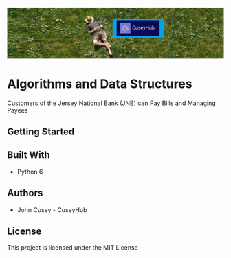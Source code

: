![CuseyHub](https://github.com/cusey/ImageForWiki/blob/master/Logos/CuseyHub_Banner_Small.jpg)

# Algorithms and Data Structures 
Customers of the Jersey National Bank (JNB) can Pay Bills and Managing Payees

## Getting Started 

## Built With
* Python 6 

## Authors
* John Cusey - CuseyHub  

## License   
This project is licensed under the MIT License
